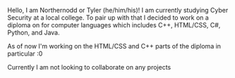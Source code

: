 Hello, I am Northernodd or Tyler (he/him/his)! I am currently studying Cyber Security at a local college. To pair up with that I decided to work on a diploma on for computer languages which includes C++, HTML/CSS, C#, Python, and Java.

As of now I'm working on the HTML/CSS and C++ parts of the diploma in particular :0 

Currently I am not looking to collaborate on any projects
